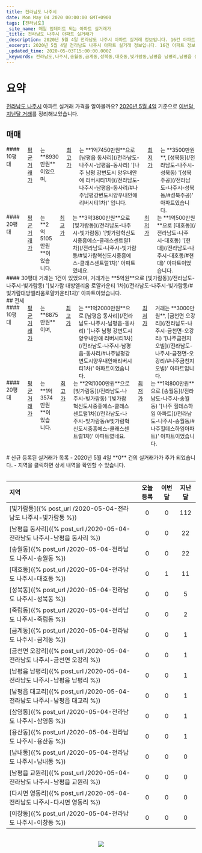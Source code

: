 ```yaml
---
title: 전라남도 나주시
date: Mon May 04 2020 00:00:00 GMT+0900
tags: [전라남도]
_site_name: 매일 업데이트 되는 아파트 실거래가
_title: 전라남도 나주시 아파트 실거래가
_description: 2020년 5월 4일 전라남도 나주시 아파트 실거래 정보입니다. 16건 아파트 정보가 있습니다.
_excerpt: 2020년 5월 4일 전라남도 나주시 아파트 실거래 정보입니다. 16건 아파트 정보가 있습니다.
_updated_time: 2020-05-03T15:00:00.000Z
_keywords: 전라남도,나주시,송월동,금계동,성북동,대호동,빛가람동,남평읍 남평리,남평읍 동사리,남평읍 교원리,용산동,이창동,남내동,죽림동,남평읍 대교리,다시면 영동리,삼영동,금천면 오강리
---
```



# 요약
<ins>전라남도 나주시</ins> 아파트 실거래 가격을 알아볼까요? <ins>2020년 5월 4일</ins> 기준으로 <ins>이번달, 지난달 거래</ins>를 정리해보았습니다.

## 매매
<div class="container">
<div class="six columns" markdown="1">
#### 10평대
<ins>평균 거래가</ins>는 **8930만원**이었으며, <ins>최고가</ins>는 **1억7450만원**으로 [남평읍 동사리](/전라남도-나주시-남평읍-동사리) '[나주 남평 강변도시 양우내안애 리버시티1차](/전라남도-나주시-남평읍-동사리/#나주남평강변도시양우내안애리버시티1차)' 입니다. <ins>최저가</ins>는 **3500만원**, [성북동](/전라남도-나주시-성북동) '[성북주공](/전라남도-나주시-성북동/#성북주공)' 아파트였습니다.
</div>
<div class="six columns" markdown="1">
#### 20평대
<ins>평균 거래가</ins>는 **2억5105만원**이었습니다. <ins>최고가</ins>는 **3억3800만원**으로 [빛가람동](/전라남도-나주시-빛가람동) '[빛가람혁신도시중흥에스-클래스센트럴1차](/전라남도-나주시-빛가람동/#빛가람혁신도시중흥에스-클래스센트럴1차)' 아파트였네요. <ins>최저가</ins>는 **1억500만원**으로 [대호동](/전라남도-나주시-대호동) '[현대](/전라남도-나주시-대호동/#현대)' 아파트이었습니다.
</div>
</div>
<div class="container">
<div class="twelve columns" markdown="1">
#### 30평대
거래는 1건이 있었으며, 거래가는 **5억원**으로 [빛가람동](/전라남도-나주시-빛가람동) '[빛가람 대방엘리움 로얄카운티 1차](/전라남도-나주시-빛가람동/#빛가람대방엘리움로얄카운티1차)' 아파트이었습니다.
</div>
</div>
## 전세
<div class="container">
<div class="six columns" markdown="1">
#### 10평대
<ins>평균 거래가</ins>는 **6875만원**이며, <ins>최고가</ins>는 **1억2000만원**으로 [남평읍 동사리](/전라남도-나주시-남평읍-동사리) '[나주 남평 강변도시 양우내안애 리버시티1차](/전라남도-나주시-남평읍-동사리/#나주남평강변도시양우내안애리버시티1차)' 아파트이었습니다. <ins>최저가</ins> 거래는 **3000만원**, [금천면 오강리](/전라남도-나주시-금천면-오강리) '[나주금천지오빌](/전라남도-나주시-금천면-오강리/#나주금천지오빌)' 아파트입니다.
</div>
<div class="six columns" markdown="1">
#### 20평대
<ins>평균 거래가</ins>는 **1억3574만원**이었습니다. <ins>최고가</ins>는 **2억1000만원**으로 [빛가람동](/전라남도-나주시-빛가람동) '[빛가람혁신도시중흥에스-클래스센트럴1차](/전라남도-나주시-빛가람동/#빛가람혁신도시중흥에스-클래스센트럴1차)' 아파트였네요. <ins>최저가</ins>는 **1억800만원**으로 [송월동](/전라남도-나주시-송월동) '[나주 힐데스하임 아파트](/전라남도-나주시-송월동/#나주힐데스하임아파트)' 아파트이었습니다.
</div>
</div>


<br>
# 신규 등록된 실거래가 목록
- 2020년 5월 4일 **0** 건의 실거래가가 추가 되었습니다.
- 지역을 클릭하면 상세 내역을 확인할 수 있습니다.
<br><br>

| 지역 | 오늘 등록 | 이번달 | 지난달 |
|:---|:---:|:---:|:---:|
| [빛가람동]({% post_url /2020-05-04-전라남도 나주시-빛가람동 %}) | 0 | 0 | 112|
| [남평읍 동사리]({% post_url /2020-05-04-전라남도 나주시-남평읍 동사리 %}) | 0 | 0 | 22|
| [송월동]({% post_url /2020-05-04-전라남도 나주시-송월동 %}) | 0 | 0 | 22|
| [대호동]({% post_url /2020-05-04-전라남도 나주시-대호동 %}) | 0 | 1 | 11|
| [성북동]({% post_url /2020-05-04-전라남도 나주시-성북동 %}) | 0 | 0 | 5|
| [죽림동]({% post_url /2020-05-04-전라남도 나주시-죽림동 %}) | 0 | 0 | 2|
| [금계동]({% post_url /2020-05-04-전라남도 나주시-금계동 %}) | 0 | 0 | 1|
| [금천면 오강리]({% post_url /2020-05-04-전라남도 나주시-금천면 오강리 %}) | 0 | 0 | 1|
| [남평읍 남평리]({% post_url /2020-05-04-전라남도 나주시-남평읍 남평리 %}) | 0 | 0 | 1|
| [남평읍 대교리]({% post_url /2020-05-04-전라남도 나주시-남평읍 대교리 %}) | 0 | 0 | 1|
| [삼영동]({% post_url /2020-05-04-전라남도 나주시-삼영동 %}) | 0 | 0 | 1|
| [용산동]({% post_url /2020-05-04-전라남도 나주시-용산동 %}) | 0 | 0 | 1|
| [남내동]({% post_url /2020-05-04-전라남도 나주시-남내동 %}) | 0 | 0 | 0|
| [남평읍 교원리]({% post_url /2020-05-04-전라남도 나주시-남평읍 교원리 %}) | 0 | 0 | 0|
| [다시면 영동리]({% post_url /2020-05-04-전라남도 나주시-다시면 영동리 %}) | 0 | 0 | 0|
| [이창동]({% post_url /2020-05-04-전라남도 나주시-이창동 %}) | 0 | 0 | 0|

<p align="center"><br><img src="https://via.placeholder.com/700x120"><br></p>

